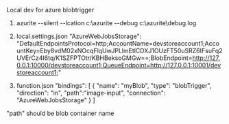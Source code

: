 Local dev for azure blobtrigger

1. azurite --silent --lcation c:\azurite --debug c:\azurite\debug.log

2. local.settings.json
   "AzureWebJobsStorage": "DefaultEndpointsProtocol=http;AccountName=devstoreaccount1;AccountKey=Eby8vdM02xNOcqFlqUwJPLlmEtlCDXJ1OUzFT50uSRZ6IFsuFq2UVErCz4I6tq/K1SZFPTOtr/KBHBeksoGMGw==;BlobEndpoint=http://127.0.0.1:10000/devstoreaccount1;QueueEndpoint=http://127.0.0.1:10001/devstoreaccount1;"

3. function.json
   "bindings": [
   {
   "name": "myBlob",
   "type": "blobTrigger",
   "direction": "in",
   "path":"image-input",
   "connection": "AzureWebJobsStorage"
   }
   ]

"path" should be blob container name
